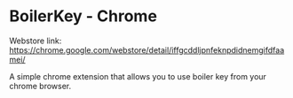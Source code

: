 # BoilerKey - Chrome

Webstore link: https://chrome.google.com/webstore/detail/iffgcddljpnfeknpdidnemgifdfaamei/

A simple chrome extension that allows you to use boiler key from your chrome browser.
